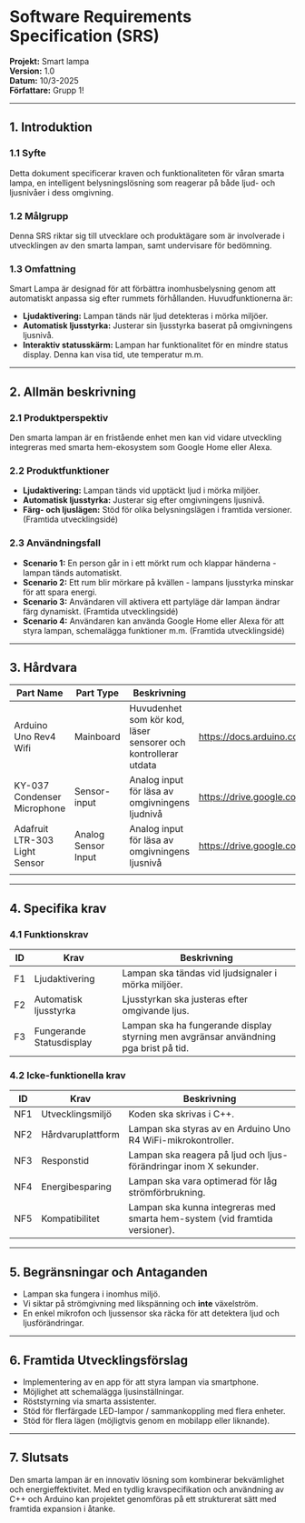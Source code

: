 # Software Requirements Specification (SRS)

**Projekt:** Smart lampa  
**Version:** 1.0  
**Datum:** 10/3-2025  
**Författare:** Grupp 1!

---

## 1. Introduktion

### 1.1 Syfte
Detta dokument specificerar kraven och funktionaliteten för våran smarta lampa, en intelligent belysningslösning som reagerar på både ljud- och ljusnivåer i dess omgivning.

### 1.2 Målgrupp
Denna SRS riktar sig till utvecklare och produktägare som är involverade i utvecklingen av den smarta lampan, samt undervisare för bedömning.

### 1.3 Omfattning
Smart Lampa är designad för att förbättra inomhusbelysning genom att automatiskt anpassa sig efter rummets förhållanden. Huvudfunktionerna är:
- **Ljudaktivering:** Lampan tänds när ljud detekteras i mörka miljöer.
- **Automatisk ljusstyrka:** Justerar sin ljusstyrka baserat på omgivningens ljusnivå.
- **Interaktiv statusskärm:** Lampan har funktionalitet för en mindre status display. Denna kan visa tid, ute temperatur m.m.

---

## 2. Allmän beskrivning

### 2.1 Produktperspektiv
Den smarta lampan är en fristående enhet men kan vid vidare utveckling integreras med smarta hem-ekosystem som Google Home eller Alexa.

### 2.2 Produktfunktioner
- **Ljudaktivering:** Lampan tänds vid upptäckt ljud i mörka miljöer.
- **Automatisk ljusstyrka:** Justerar sig efter omgivningens ljusnivå.
- **Färg- och ljuslägen:** Stöd för olika belysningslägen i framtida versioner. (Framtida utvecklingsidé)

### 2.3 Användningsfall
- **Scenario 1:** En person går in i ett mörkt rum och klappar händerna - lampan tänds automatiskt.
- **Scenario 2:** Ett rum blir mörkare på kvällen - lampans ljusstyrka minskar för att spara energi.
- **Scenario 3:** Användaren vill aktivera ett partyläge där lampan ändrar färg dynamiskt. (Framtida utvecklingsidé)
- **Scenario 4:** Användaren kan använda Google Home eller Alexa för att styra lampan, schemalägga funktioner m.m. (Framtida utvecklingsidé)

---

## 3. Hårdvara

| **Part Name**                  | **Part Type**             | **Beskrivning**                                                            | **Dokumentation**                                                   |
|--------------------------------|---------------------------|----------------------------------------------------------------------------|---------------------------------------------------------------------|
| Arduino Uno Rev4 Wifi          | Mainboard                 | Huvudenhet som kör kod, läser sensorer och kontrollerar utdata             | https://docs.arduino.cc/resources/datasheets/ABX00087-datasheet.pdf |
| KY-037 Condenser Microphone    | Sensor-input              | Analog input för läsa av omgivningens ljudnivå                             | https://drive.google.com/file/d/16PGgPSGamAiOMzwpldFdIGFUXAehb9Q6/  |
| Adafruit LTR-303 Light Sensor  | Analog Sensor Input       | Analog input för läsa av omgivningens ljusnivå                             | https://drive.google.com/file/d/1uATHjSoqLR4EFpkEzeqev2WbFBwIXCdN/  |
|                                |                           |                                                                            |                                                                     |

---

## 4. Specifika krav

### 4.1 Funktionskrav

| **ID** | **Krav**                 | **Beskrivning**                                                                      |
|--------|--------------------------|--------------------------------------------------------------------------------------|
| F1     | Ljudaktivering           | Lampan ska tändas vid ljudsignaler i mörka miljöer.                                  |
| F2     | Automatisk ljusstyrka    | Ljusstyrkan ska justeras efter omgivande ljus.                                       |
| F3     | Fungerande Statusdisplay | Lampan ska ha fungerande display styrning men avgränsar användning pga brist på tid. |

### 4.2 Icke-funktionella krav

| **ID** | **Krav**           | **Beskrivning**                                                               |
|--------|--------------------|-------------------------------------------------------------------------------|
| NF1    | Utvecklingsmiljö   | Koden ska skrivas i C++.                                                      |
| NF2    | Hårdvaruplattform  | Lampan ska styras av en Arduino Uno R4 WiFi-mikrokontroller.                  |
| NF3    | Responstid         | Lampan ska reagera på ljud och ljus-förändringar inom X sekunder.             |
| NF4    | Energibesparing    | Lampan ska vara optimerad för låg strömförbrukning.                           |
| NF5    | Kompatibilitet     | Lampan ska kunna integreras med smarta hem-system (vid framtida versioner).   |

---

## 5. Begränsningar och Antaganden
- Lampan ska fungera i inomhus miljö.
- Vi siktar på strömgivning med likspänning och **inte** växelström.
- En enkel mikrofon och ljussensor ska räcka för att detektera ljud och ljusförändringar.

---

## 6. Framtida Utvecklingsförslag
- Implementering av en app för att styra lampan via smartphone.
- Möjlighet att schemalägga ljusinställningar.
- Röststyrning via smarta assistenter.
- Stöd för flerfärgade LED-lampor / sammankoppling med flera enheter.
- Stöd för flera lägen (möjligtvis genom en mobilapp eller liknande).

---

## 7. Slutsats
Den smarta lampan är en innovativ lösning som kombinerar bekvämlighet och energieffektivitet. Med en tydlig kravspecifikation och användning av C++ och Arduino kan projektet genomföras på ett strukturerat sätt med framtida expansion i åtanke.
